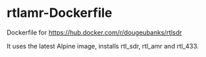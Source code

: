 # rtlamr-Dockerfile

Dockerfile for https://hub.docker.com/r/dougeubanks/rtlsdr

It uses the latest Alpine image, installs rtl_sdr, rtl_amr and rtl_433.

